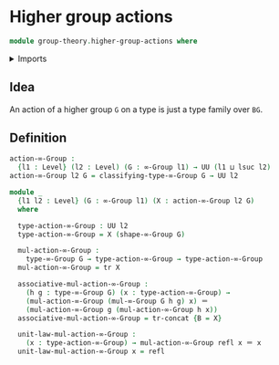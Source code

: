 # Higher group actions

```agda
module group-theory.higher-group-actions where
```

<details><summary>Imports</summary>

```agda
open import foundation.identity-types
open import foundation.universe-levels
open import group-theory.higher-groups
```

</details>

## Idea

An action of a higher group `G` on a type is just a type family over `BG`.

## Definition

```agda
action-∞-Group :
  {l1 : Level} (l2 : Level) (G : ∞-Group l1) → UU (l1 ⊔ lsuc l2)
action-∞-Group l2 G = classifying-type-∞-Group G → UU l2

module _
  {l1 l2 : Level} (G : ∞-Group l1) (X : action-∞-Group l2 G)
  where

  type-action-∞-Group : UU l2
  type-action-∞-Group = X (shape-∞-Group G)

  mul-action-∞-Group :
    type-∞-Group G → type-action-∞-Group → type-action-∞-Group
  mul-action-∞-Group = tr X

  associative-mul-action-∞-Group :
    (h g : type-∞-Group G) (x : type-action-∞-Group) →
    (mul-action-∞-Group (mul-∞-Group G h g) x) ＝
    (mul-action-∞-Group g (mul-action-∞-Group h x))
  associative-mul-action-∞-Group = tr-concat {B = X}

  unit-law-mul-action-∞-Group :
    (x : type-action-∞-Group) → mul-action-∞-Group refl x ＝ x
  unit-law-mul-action-∞-Group x = refl
```
